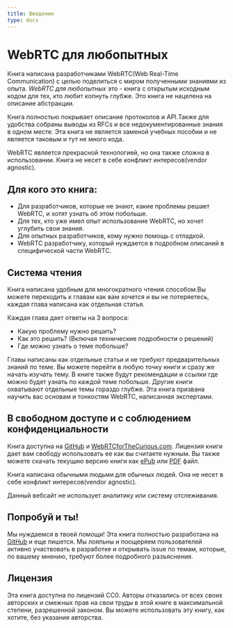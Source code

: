 ```yaml
---
title: Введение
type: docs
---
```


# WebRTC для любопытных

Книга написана разработчиками WebRTC(Web Real-Time Communication) с целью поделиться с миром полученными знаниями из опыта.
_WebRTC для любопытных_ это - книга с открытым исходным кодом для тех, кто любит копнуть глубже.
Это книга не нацелена на описание абстракции.

Книга полностью покрывает описание протоколов и API.Также для удобства собраны выводы из RFCs и все недокументированные знания в одном месте.
Эта книга не является заменой учебных пособии и не является таковым и тут не много кода.

WebRTC является прекрасной технологией, но она также сложна в использовании. Книга не несет в себе конфликт интересов(vendor agnostic).

## Для кого это книга:

* Для разработчиков, которые не знают, какие проблемы решает WebRTC, и хотят узнать об этом побольше.
* Для тех, кто уже имел опыт использование WebRTC, но хочет углубить свои знания.
* Для опытных разработчиков, кому нужно помощь с отладкой.
* WebRTC разработчику, который нуждается в подробном описаний в специфической части WebRTC.

## Система чтения

Книга написана удобным для многократного чтения способом.Вы можете переходить к главам как вам хочется и вы не потеряетесь, каждая глава написана как отдельная статья.

Каждая глава дает ответы на 3 вопроса:

* Какую проблему нужно решить?
* Как это решить? (Включая технические подробности о решений)
* Где можно узнать о теме побольше?

Главы написаны как отдельные статьи и не требуют предварительных знаний по теме. Вы можете перейти в любую точку книги и сразу же начать изучать тему. В книге также будут рекомендации и ссылки где можно будет узнать по каждой теме побольше.
Другие книги охватывают отдельные темы гораздо глубже. Эта книга призвана научить вас основам и тонкостям WebRTC, написанная экспертами.

## В свободном доступе и с соблюдением конфиденциальности

Книга доступна на [GitHub](https://github.com/webrtc-for-the-curious/webrtc-for-the-curious) и [WebRTCforTheCurious.com](https://webrtcforthecurious.com).
Лицензия книги дает вам свободу использовать ее как вы считаете нужным. Вы также можете скачать текущию версию книги как [ePub](https://webrtcforthecurious.com/docs/webrtc-for-the-curious.epub)
или [PDF](https://webrtcforthecurious.com/docs/webrtc-for-the-curious.pdf) файл.

Книга написана обычными людьми для обычных людей. Она не несет в себе конфликт интересов(vendor agnostic).

Данный вебсайт не использует аналитику или систему отслеживания.

## Попробуй и ты!

Мы нуждаемся в твоей помощи! Эта книга полностью разработана на [GitHub](https://github.com/webrtc-for-the-curious/webrtc-for-the-curious)
и еще пишется. Мы лояльны и поощеряем пользователей активно участвовать в разработке и открывать issue по темам, которые, по вашему мнению, требуют более подробного разъяснения.

## Лицензия

Эта книга доступна по лицензий CC0. Авторы отказались от всех своих авторских и смежных прав на свои труды в этой книге в максимальной степени, разрешенной законом. Вы можете использовать эту книгу, как хотите, без указания авторства.

